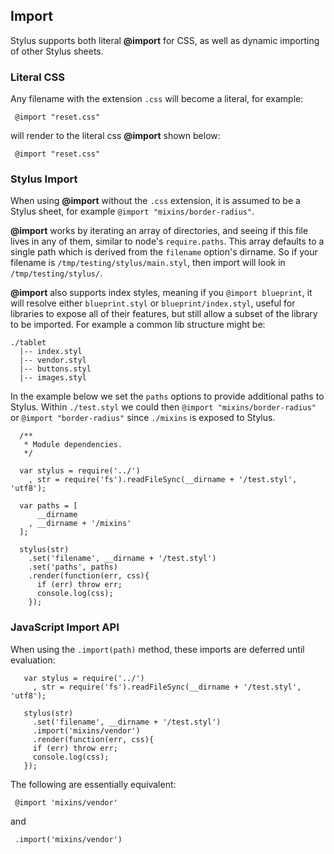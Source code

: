 ## Import

 Stylus supports both literal __@import__ for CSS, as well as dynamic importing of other Stylus sheets.

### Literal CSS

  Any filename with the extension `.css` will become a literal, for example:
  
     @import "reset.css"

will render to the literal css __@import__ shown below:

     @import "reset.css"

### Stylus Import

 When using __@import__ without the `.css` extension, it is assumed to be a Stylus sheet, for example `@import "mixins/border-radius"`.

 __@import__ works by iterating an array of directories, and seeing if this file lives in any of them, similar to node's `require.paths`. This array defaults to a single path which is derived from the `filename` option's dirname. So if your filename is `/tmp/testing/stylus/main.styl`, then import will look in `/tmp/testing/stylus/`.
 
 __@import__ also supports index styles, meaning if you `@import blueprint`, it will resolve either `blueprint.styl` or `blueprint/index.styl`, useful for libraries to expose all of their features, but still allow a subset of the library to be imported. For example a common lib structure might be:

    ./tablet
      |-- index.styl 
      |-- vendor.styl 
      |-- buttons.styl 
      |-- images.styl 

 In the example below we set the `paths` options to provide additional paths to Stylus. Within `./test.styl` we could then `@import "mixins/border-radius"` or `@import "border-radius"` since `./mixins` is exposed to Stylus.

      /**
       * Module dependencies.
       */

      var stylus = require('../')
        , str = require('fs').readFileSync(__dirname + '/test.styl', 'utf8');

      var paths = [
          __dirname
        , __dirname + '/mixins'
      ];

      stylus(str)
        .set('filename', __dirname + '/test.styl')
        .set('paths', paths)
        .render(function(err, css){
          if (err) throw err;
          console.log(css);
        });

### JavaScript Import API

 When using the `.import(path)` method, these imports are deferred until evaluation:
 
       var stylus = require('../')
         , str = require('fs').readFileSync(__dirname + '/test.styl', 'utf8');

       stylus(str)
         .set('filename', __dirname + '/test.styl')
         .import('mixins/vendor')
         .render(function(err, css){
         if (err) throw err;
         console.log(css);
       });

 The following are essentially equivalent:
 
     @import 'mixins/vendor'

and

     .import('mixins/vendor') 
 